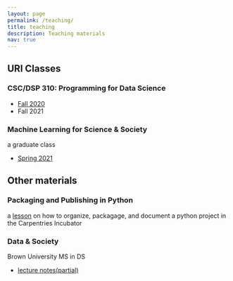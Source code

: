 ```yaml
---
layout: page
permalink: /teaching/
title: teaching
description: Teaching materials
nav: true
---
```


## URI Classes

### CSC/DSP 310: Programming for Data Science
- [Fall 2020](https://rhodyprog4ds.github.io/BrownFall20/)
- Fall 2021


### Machine Learning for Science & Society
a graduate class
- [Spring 2021](https://ml4ss.github.io/)

## Other materials

### Packaging and Publishing in Python

a [lesson](https://carpentries-incubator.github.io/python-packaging-publishing/) on how to organize, packagage, and document a python project in the Carpentries Incubator

### Data & Society

Brown University MS in DS
- [lecture notes(partial)](https://github.com/brownsarahm/data_society_lesson_plans)
